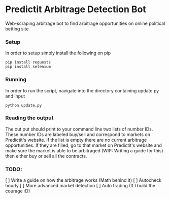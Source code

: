 # Predictit Arbitrage Detection Bot
Web-scraping arbitrage bot to find arbitrage opportunities on online political betting site

### Setup
In order to setup simply install the following on pip
```
pip install requests
pip install selenium
```

### Running
In order to run the script, navigate into the directory containing update.py and input 
```
python update.py
```

### Reading the output
The out put should print to your command line two lists of number IDs. These number IDs are labeled buy/sell and correspond to markets on Predictit's website. If the list is empty there are no current arbitrage opportunities. If they are filled, go to that market on Predictit's website and make sure the market is able to be arbitraged (WIP: Writing a guide for this) then either buy or sell all the contracts.

### TODO:
[ ] Write a guide on how the arbitrage works (Math behind it)
[ ] Autocheck hourly
[ ] More advanced market detection
[ ] Auto trading (If I build the courage :D)
